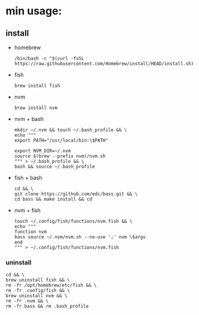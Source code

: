 # min usage:
## install
* homebrew
    ```
    /bin/bash -c "$(curl -fsSL https://raw.githubusercontent.com/Homebrew/install/HEAD/install.sh)"
    ```
* fish
    ```
    brew install fish
    
    ```
* nvm
    ```
    brew install nvm
    ```
* nvm + bash
    ```
    mkdir ~/.nvm && touch ~/.bash_profile && \
    echo """
    export PATH="/usr/local/bin:\$PATH"

    export NVM_DIR=~/.nvm
    source $(brew --prefix nvm)/nvm.sh
    """ > ~/.bash_profile && \
    bash && source ~/.bash_profile
    ```
* fish + bash
    ```
    cd && \
    git clone https://github.com/edc/bass.git && \
    cd bass && make install && cd
    ```
* nvm + fish
    ```
    touch ~/.config/fish/functions/nvm.fish && \
    echo """
    function nvm
    bass source ~/.nvm/nvm.sh --no-use ';' nvm \$argv
    end
    """ > ~/.config/fish/functions/nvm.fish
    ```
### uninstall

```
cd && \
brew uninstall fish && \
rm -fr /opt/homebrew/etc/fish && \
rm -fr .config/fish && \
brew uninstall nvm && \
rm -fr .nvm && \
rm -fr bass && rm .bash_profile
```
